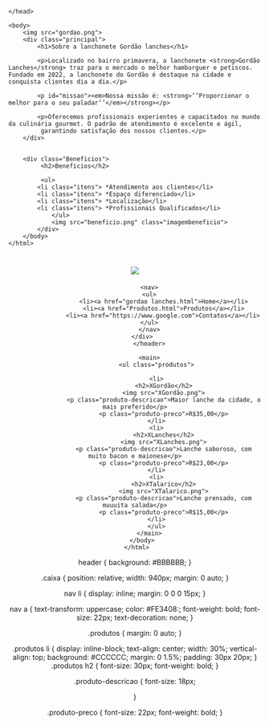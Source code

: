 <!DOCTYPE html>
<html lang=¨pt-br¨>
	<head>
		<meta charset=¨UTF-8¨>
		<title>Gordão Lanches</title>
		<link rel="stylesheet" href="style.css">

	</head>

	<body>
		<img src="gordao.png">
		<div class="principal">
			<h1>Sobre a lanchonete Gordão lanches</h1>

	 		<p>Localizado no bairro primavera, a lanchonete <strong>Gordão Lanches</strong> traz para o mercado o melhor hamburguer e petiscos. Fundado em 2022, a lanchonete do Gordão é destaque na cidade e conquista clientes dia a dia.</p>

			<p id="missao"><em>Nossa missão é: <strong>‘’Proporcionar o melhor para o seu paladar’’</em></strong></p>
			
			<p>Oferecemos profissionais experientes e capacitados no mundo da culinária gourmet. O padrão de atendimento é excelente e ágil,
			 garantindo satisfação dos nossos clientes.</p>
		</div>


		<div class="Beneficios">
			 <h2>Beneficios</h2>

			 <ul>
			<li class="itens"> *Atendimento aos clientes</li>
			<li class="itens"> *Espaço diferenciado</li>
			<li class="itens"> *Localização</li>
			<li class="itens"> *Profissionais Qualificados</li>
				</ul>
				<img src="beneficio.png" class="imagembeneficio">
			</div>
		</body>
	</html>
	
	
	
	
<!DOCTYPE html>
 <html>
 	<head>
 		<meta charset="utf-8">
 		<title>Produtos - Gordão Lanches</title>
 		<link rel="stylesheet" href="reset.css">
 		<link rel="stylesheet" href="produtos.css">
 	</head>
 	<body>
 		<header>
 			<div class="caixa">
 			<h1><img src="gordao.png"></h1>

 			<nav>
 			<ul>
 					<li><a href="gordao lanches.html">Home</a></li>
 					<li><a href="Produtos.html">Produtos</a></li>
 					<li><a href="https://www.google.com">Contatos</a></li> 
			</ul>
 			</nav>
 		</div>
 			</header>

 			<main>
 				<ul class="produtos">

 				<li>
 					<h2>XGordão</h2>
 					<img src="XGordão.png">
 					<p class="produto-descricao">Maior lanche da cidade, o mais preferido</p>
 					<p class="produto-preco">R$35,00</p>
 				</li>
 				<li>
 					<h2>XLanches</h2>
 					<img src="XLanches.png">
 					<p class="produto-descricao">Lanche saboroso, com muito bacon e maionese</p>
 					<p class="produto-preco">R$23,00</p>
 				</li>
 				<li>
 					<h2>XTalarico</h2>
 					<img src="XTalarico.png">
 					<p class="produto-descricao">Lanche prensado, com muuuita salada</p>
 					<p class="produto-preco">R$15,00</p>
 				</li>
 				</ul>
 			</main>
 		</body>
	 </html>

header {
	background: #BBBBBB;
}

.caixa {
	position: relative;
	width: 940px;
 	margin: 0 auto;
}

nav li {
	display: inline;
	margin: 0 0 0 15px;
}

nav a {
	text-transform: uppercase;
	color: #FE3408:;
	font-weight: bold;
	font-size: 22px;
	text-decoration: none;
}

.produtos {
	margin: 0 auto;
}

.produtos li {
	display: inline-block;
	text-align: center;
	width: 30%;
	vertical-align: top;
	background: #CCCCCC;
	margin: 0 1.5%;
	padding: 30px 20px;
}
.produtos h2 {
	font-size: 30px;
	font-weight: bold;
}

.produto-descricao {
	font-size: 18px;

}

.produto-preco {
	font-size: 22px;
	font-weight: bold;
}
